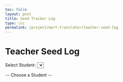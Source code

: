 ```yaml
---
toc: false
layout: post
title: Seed Tracker Log
type: ccc
permalink: /project/mort-translator/teacher-seed-log
---
```


<html lang="en">
<head>
    <title>Seed Tracker Log</title>
    <script src="https://cdn.jsdelivr.net/npm/chart.js"></script> <!-- Chart.js CDN -->
</head>
<body>
<h1>Teacher Seed Log</h1>

<!-- Dropdown to select a student -->
<label for="studentSelect">Select Student:</label>
<select id="studentSelect">
  <option value="">-- Choose a Student --</option>
</select>

<!-- Canvas for the graph -->
<canvas id="seedGraph" width="600" height="400"></canvas>

<script type="module">
  import {javaURI} from '{{site.baseurl}}/assets/js/api/config.js';

  // Fetch student list and populate dropdown
  async function fetchStudents() {
    try {
        const response = await fetch(`${javaURI}/api/seeds/`);
        if (!response.ok) throw new Error(`HTTP error! Status: ${response.status}`);

        const seedEntries = await response.json();
        console.log("Fetched seed data:", seedEntries); // Debugging log

        if (!Array.isArray(seedEntries)) throw new Error("API response is not an array");

        const studentSelect = document.getElementById('studentSelect');
        studentSelect.innerHTML = '<option value="">-- Choose a Student --</option>'; // Reset dropdown

        // Extract unique student names from the seed data
        const studentNames = [...new Set(seedEntries.map(entry => entry.name))];

        studentNames.forEach(name => {
            if (!name) {
                console.warn("Skipping empty student name:", name);
                return; // Skip invalid names
            }
            const option = document.createElement('option');
            option.value = name;
            option.textContent = name;
            studentSelect.appendChild(option);
        });

    } catch (error) {
        console.error('Error fetching student list:', error);
        alert("Failed to load student list. Check console for details.");
    }
}

  // Generate an array of dates from August 21 to today
  function generateDateRange() {
    const startDate = new Date('2024-08-21'); // Start from August 21, 2024
    const today = new Date(); // Current date
    const dateRange = [];

    // Loop through and create dates between the start and today
    while (startDate <= today) {
      dateRange.push(new Date(startDate)); // Add the current date to the array
      startDate.setDate(startDate.getDate() + 1); // Move to the next day
    }

    return dateRange;
  }

  // Format the date into a readable format (e.g., "MM/DD/YYYY")
  function formatDate(date) {
    const month = ('0' + (date.getMonth() + 1)).slice(-2); // Get the month with leading 0
    const day = ('0' + date.getDate()).slice(-2); // Get the day with leading 0
    const year = date.getFullYear();
    return `${month}/${day}/${year}`;
  }

  // Fetch and display the seed graph for the selected student
  async function fetchSeedLog(studentName) {
    try {
      const response = await fetch(`${javaURI}/api/seeds/?name=${studentName}`);
      const seedLog = await response.json();

      const dateRange = generateDateRange();
      const dates = dateRange.map(formatDate);  // Format the dates
      const seeds = new Array(dates.length).fill(null); // Initialize seed values array

      // Populate seed values for corresponding dates
      seedLog.forEach(entry => {
        const entryDate = new Date(entry.timestamp);
        const formattedEntryDate = formatDate(entryDate);

        // Find the index of the date in the date range
        const index = dates.indexOf(formattedEntryDate);
        if (index !== -1) {
          seeds[index] = Math.min(Math.max(entry.newSeed, 0), 1); // Scale seed value between 0 and 1
        }
      });

      // Generate the graph
      createGraph(dates, seeds);
    } catch (error) {
      console.error('Error fetching seed log:', error);
    }
  }

  // Create the seed change graph
  function createGraph(dates, seeds) {
    const ctx = document.getElementById('seedGraph').getContext('2d');

    // Create a new chart
    new Chart(ctx, {
      type: 'line',  // Line chart type
      data: {
        labels: dates,  // Dates on the X-axis
        datasets: [{
          label: 'Seed Value',
          data: seeds,  // Seed values on the Y-axis
          borderColor: 'rgba(75, 192, 192, 1)', // Line color
          fill: false, // No fill under the line
          tension: 0.1,  // Smooth line
          pointBackgroundColor: 'rgba(75, 192, 192, 1)', // Points color
        }]
      },
      options: {
        scales: {
          x: {
            title: {
              display: true,
              text: 'Date'
            },
            ticks: {
              autoSkip: true, // Skip ticks if they overlap
              maxRotation: 45, // Rotate labels to avoid overlap
            },
          },
          y: {
            min: 0, // Minimum seed value
            max: 1, // Maximum seed value
            ticks: {
              stepSize: 0.05 // Scaling the y-axis in increments of 0.05
            },
            title: {
              display: true,
              text: 'Seed Value'
            }
          }
        },
        responsive: true,  // Responsive chart
        plugins: {
          legend: {
            position: 'top',  // Position of the legend
          },
        },
      }
    });
  }

  // Event listener for student selection
  document.getElementById('studentSelect').addEventListener('change', (event) => {
    const studentName = event.target.value;
    if (studentName) {
      fetchSeedLog(studentName);
    } else {
      document.getElementById('seedGraph').innerHTML = ''; // Clear the graph if no student is selected
    }
  });

  // Load students when the page loads
  document.addEventListener('DOMContentLoaded', fetchStudents);
</script>

</body>
</html>
